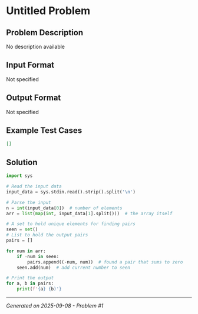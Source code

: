 # Untitled Problem

## Problem Description
No description available

## Input Format
Not specified

## Output Format
Not specified

## Example Test Cases
```json
[]
```

## Solution
```python
import sys

# Read the input data
input_data = sys.stdin.read().strip().split('\n')

# Parse the input
n = int(input_data[0])  # number of elements
arr = list(map(int, input_data[1].split()))  # the array itself

# A set to hold unique elements for finding pairs
seen = set()
# List to hold the output pairs
pairs = []

for num in arr:
    if -num in seen:
        pairs.append((-num, num))  # found a pair that sums to zero
    seen.add(num)  # add current number to seen

# Print the output
for a, b in pairs:
    print(f'{a} {b)'}
```

---
*Generated on 2025-09-08 - Problem #1*